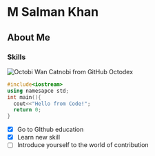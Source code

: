 # M Salman Khan
## About Me
### Skills

![Octobi Wan Catnobi from GitHub Octodex](https://octodex.github.com/images/octobiwan.jpg)

``` c++
#include<iostream>
using namesapce std;
int main(){
  cout<<"Hello from Code!";
  return 0;
}
```

- [x] Go to GIthub education
- [x] Learn new skill
- [ ] Introduce yourself to the world of contribution
